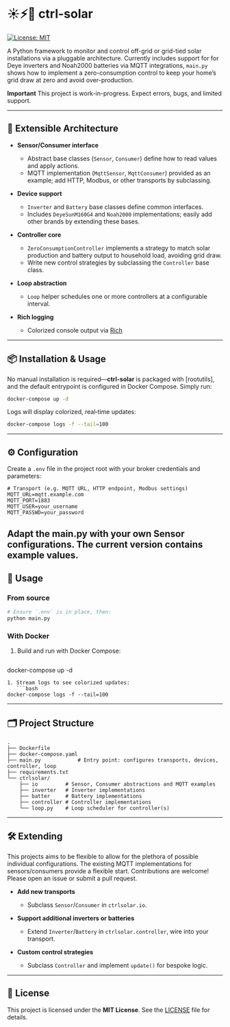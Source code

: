 # ☀️⚡️🔋 ctrl-solar

<!-- [![PyPI version](https://img.shields.io/pypi/v/ctrl-solar.svg)](https://pypi.org/project/ctrl-solar/) -->
[![License: MIT](https://img.shields.io/badge/License-MIT-blue.svg)](LICENSE)

A Python framework to monitor and control off-grid or grid-tied solar installations via a pluggable architecture.
Currently includes support for for Deye inverters and Noah2000 batteries via MQTT integrations, `main.py` shows how to implement a  zero-consumption control to keep your home’s grid draw at zero and avoid over-production.

**Important** This project is work-in-progress. Expect errors, bugs, and limited support.

---

## 🔌 Extensible Architecture

* **Sensor/Consumer interface**

  * Abstract base classes (`Sensor`, `Consumer`) define how to read values and apply actions.
  * MQTT implementation (`MqttSensor`, `MqttConsumer`) provided as an example; add HTTP, Modbus, or other transports by subclassing.
* **Device support**

  * `Inverter` and `Battery` base classes define common interfaces.
  * Includes `DeyeSunM160G4` and `Noah2000` implementations; easily add other brands by extending these bases.
* **Controller core**

  * `ZeroConsumptionController` implements a strategy to match solar production and battery output to household load, avoiding grid draw.
  * Write new control strategies by subclassing the `Controller` base class.
* **Loop abstraction**

  * `Loop` helper schedules one or more controllers at a configurable interval.
* **Rich logging**

  * Colorized console output via [Rich](https://github.com/Textualize/rich)

---

## 📦 Installation & Usage

No manual installation is required—**ctrl-solar** is packaged with \[rootutils], and the default entrypoint is configured in Docker Compose. Simply run:

```bash
docker-compose up -d
```

Logs will display colorized, real‑time updates:

```bash
docker-compose logs -f --tail=100
```

---

## ⚙️ Configuration

Create a `.env` file in the project root with your broker credentials and parameters:

```dotenv
# Transport (e.g. MQTT URL, HTTP endpoint, Modbus settings)
MQTT_URL=mqtt.example.com
MQTT_PORT=1883
MQTT_USER=your_username
MQTT_PASSWD=your_password

```

Adapt the main.py with your own Sensor configurations. The current version contains example values.
---

## 🚀 Usage

### From source

```bash
# Ensure `.env` is in place, then:
python main.py
```

### With Docker

1. Build and run with Docker Compose:

   ```bash
   ```

docker-compose up -d

````
1. Stream logs to see colorized updates:
   ```bash
docker-compose logs -f --tail=100
````

---

## 🗂️ Project Structure

```
.
├── Dockerfile
├── docker-compose.yaml
├── main.py            # Entry point: configures transports, devices, controller, loop
├── requirements.txt
└── ctrlsolar/
    ├── io         # Sensor, Consumer abstractions and MQTT examples
    ├── inverter   # Inverter implementations
    ├── batter     # Battery implementations
    ├── controller # Controller implementations
    └── loop.py    # Loop scheduler for controller(s)
```

---

## 🛠️ Extending

This projects aims to be flexible to allow for the plethora of possible individual configurations.
The existing MQTT implementations for sensors/consumers provide a flexible start. 
Contributions are welcome! Please open an issue or submit a pull request.

* **Add new transports**

  * Subclass `Sensor`/`Consumer` in `ctrlsolar.io`.

* **Support additional inverters or batteries**

  * Extend `Inverter`/`Battery` in `ctrlsolar.controller`, wire into your transport.

* **Custom control strategies**

  * Subclass `Controller` and implement `update()` for bespoke logic.

---

## 📄 License

This project is licensed under the **MIT License**. See the [LICENSE](LICENSE) file for details.
